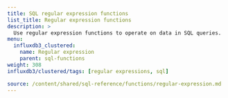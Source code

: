 ```yaml
---
title: SQL regular expression functions
list_title: Regular expression functions
description: >
  Use regular expression functions to operate on data in SQL queries.
menu:
  influxdb3_clustered:
    name: Regular expression
    parent: sql-functions    
weight: 308
influxdb3/clustered/tags: [regular expressions, sql]

source: /content/shared/sql-reference/functions/regular-expression.md
---
```


<!-- 
The content of this page is at /content/shared/sql-reference/functions/regular-expression.md
-->